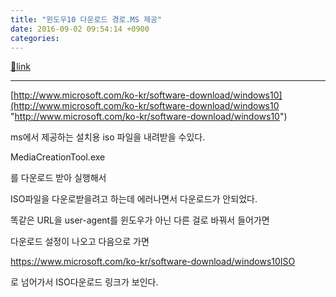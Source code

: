 ```yaml
---
title: "윈도우10 다운로드 경로.MS 제공"
date: 2016-09-02 09:54:14 +0900
categories: 
---
```

[🔗link](http://www.mins01.com/mh/tech/read/1033)
***


[http://www.microsoft.com/ko-kr/software-download/windows10](http://www.microsoft.com/ko-kr/software-download/windows10 "http://www.microsoft.com/ko-kr/software-download/windows10")  


ms에서 제공하는 설치용 iso 파일을 내려받을 수있다.

  


MediaCreationTool.exe

를 다운로드 받아 실행해서

ISO파일을 다운로받을려고 하는데 에러나면서 다운로드가 안되었다.

  


똑같은 URL을 user-agent를 윈도우가 아닌 다른 걸로 바꿔서 들어가면

다운로드 설정이 나오고 다음으로 가면

https://www.microsoft.com/ko-kr/software-download/windows10ISO

로 넘어가서 ISO다운로드 링크가 보인다.


